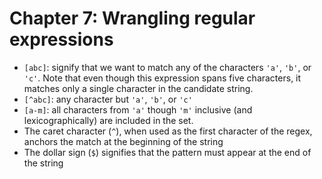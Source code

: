 # Chapter 7: Wrangling regular expressions
* `[abc]`: signify that we want to match any of the characters `'a'`, `'b'`, or `'c'`. Note that even though this expression spans five characters, it matches only a single character in the candidate string.
* `[^abc]`: any character but `'a'`, `'b'`, or `'c'`
* `[a-m]`: all characters from `'a'` though `'m'` inclusive (and lexicographically) are included in the set.
* The caret character (`^`), when used as the first character of the regex, anchors the match at the beginning of the string
* The dollar sign (`$`) signifies that the pattern must appear at the end of the string
